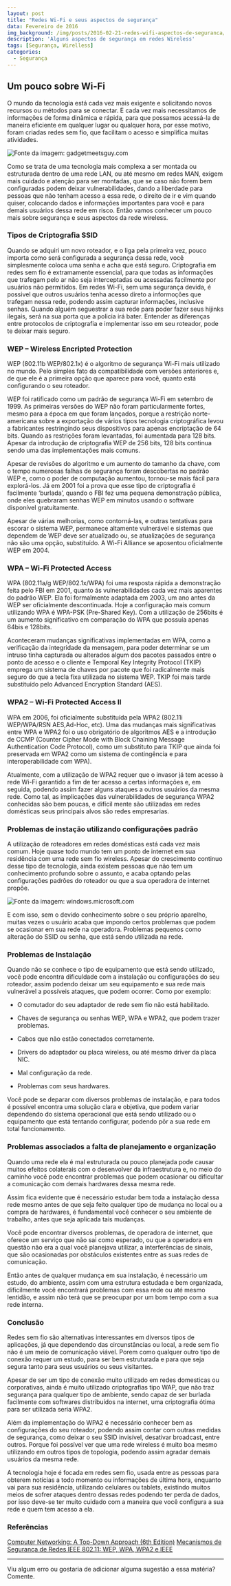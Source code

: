 ```yaml
---
layout: post
title: "Redes Wi-Fi e seus aspectos de segurança"
data: Fevereiro de 2016
img_background: /img/posts/2016-02-21-redes-wifi-aspectos-de-seguranca/Essential-Guide.png
description: 'Alguns aspectos de segurança em redes Wireless'
tags: [Segurança, Wirelless]
categories: 
  - Segurança
---
```


## Um pouco sobre Wi-Fi

O mundo da tecnologia está cada vez mais exigente e solicitando novos recursos ou métodos para se conectar. E cada vez mais necessitamos de informações de forma dinâmica e rápida, para que possamos acessá-la de maneira eficiente em qualquer lugar ou qualquer hora, por esse motivo, foram criadas redes sem fio, que facilitam o acesso e simplifica muitas atividades.

![Fonte da imagem: gadgetmeetsguy.com](/img/posts/2016-02-21-redes-wifi-aspectos-de-seguranca/redes01.jpg)

Como se trata de uma tecnologia mais complexa a ser montada ou estruturada dentro de uma rede LAN, ou até mesmo em redes MAN, exigem mais cuidado e atenção para ser montadas, que se caso não forem bem configuradas podem deixar vulnerabilidades, dando a liberdade para pessoas que não tenham acesso a essa rede, o direito de ir e vim quando quiser, colocando dados e informações importantes para você e para demais usuários dessa rede em risco. Então vamos conhecer um pouco mais sobre segurança e seus aspectos da rede wireless.


### Tipos de Criptografia SSID


Quando se adquiri um novo roteador, e o liga pela primeira vez, pouco importa como será configurada a segurança dessa rede, você simplesmente coloca uma senha e acha que está seguro. Criptografia em redes sem fio é extramamente essencial, para que todas as informações que trafegam pelo ar não seja interceptadas ou acessadas facilmente por usuários não permitidos. Em redes Wi-Fi, sem uma segurança devida, é possivel que outros usuários tenha acesso direto a informoções que trafegam nessa rede, podendo assim capturar informações, inclusive senhas. Quando alguém seguestrar a sua rede para poder fazer seus hijinks ilegais, será na sua porta que a policia irá bater. Entender as diferenças entre protocolos de criptografia e implementar isso em seu roteador, pode te deixar mais seguro.

###  WEP – Wireless Encripted Protection


WEP (802.11b WEP/802.1x) é o algoritmo de segurança Wi-Fi mais utilizado no mundo. Pelo simples fato da compatibilidade com versões anteriores e, de que ele é a primeira opção que aparece para você, quanto está configurando o seu roteador.

WEP foi ratificado como um padrão de segurança Wi-Fi em setembro de 1999. As primeiras versões do WEP não foram particularmente fortes, mesmo para a época em que foram lançados, porque a restrição norte-americana sobre a exportação de vários tipos tecnologia criptográfica levou a fabricantes restringindo seus dispositivos para apenas encriptação de 64 bits. Quando as restrições foram levantadas, foi aumentada para 128 bits. Apesar da introdução de criptografia WEP de 256 bits, 128 bits continua sendo uma das implementações mais comuns.

Apesar de revisões do algoritmo e um aumento do tamanho da chave, com o tempo numerosas falhas de segurança foram descobertas no padrão WEP e, como o poder de computação aumentou, tornou-se mais fácil para explorá-los. Já em 2001 foi a prova que esse tipo de criptografia é facilmente ‘burlada’, quando o FBI fez uma pequena demonstração pública, onde eles quebraram senhas WEP em minutos usando o software disponível gratuitamente.

Apesar de várias melhorias, como contorná-las, e outras tentativas para escorar o sistema WEP, permanece altamente vulnerável e sistemas que dependem de WEP deve ser atualizado ou, se atualizações de segurança não são uma opção, substituído. A Wi-Fi Alliance se aposentou oficialmente WEP em 2004.

### WPA – Wi-Fi Protected Access

WPA (802.11a/g WEP/802.1x/WPA) foi uma resposta rápida a demonstração feita pelo FBI em 2001, quanto ás vulnerabilidades cada vez mais aparentes do padrão WEP. Ela foi formalmente adaptada em 2003, um ano antes da WEP ser oficialmente descontinuada. Hoje a configuração mais comum utilizando WPA é WPA-PSK (Pre-Shared Key). Com a utilização de 256bits é um aumento significativo em comparação do WPA que possuía apenas 64bis e 128bits.

Aconteceram mudanças significativas implementadas em WPA, como a verificação da integridade da mensagem, para poder determinar se um intruso tinha capturada ou alterados algum dos pacotes passados entre o ponto de acesso e o cliente e Temporal Key Integrity Protocol (TKIP) emprega um sistema de chaves por pacote que foi radicalmente mais seguro do que a tecla fixa utilizada no sistema WEP. TKIP foi mais tarde substituído pelo Advanced Encryption Standard (AES).

### WPA2 – Wi-Fi Protected Access II

WPA em 2006, foi oficialmente substituída pela WPA2 (802.11i WEP/WPA/RSN AES,Ad-Hoc, etc). Uma das mudanças mais significativas entre WPA e WPA2 foi o uso obrigatório de algoritmos AES e a introdução de CCMP (Counter Cipher Mode with Block Chaining Message Authentication Code Protocol), como um substituto para TKIP que ainda foi preservada em WPA2 como um sistema de contingência e para interoperabilidade com WPA).

Atualmente, com a utilização de WPA2 requer que o invasor já tem acesso à rede Wi-Fi garantido a fim de ter acesso a certas informações e, em seguida, podendo assim fazer alguns ataques a outros usuários da mesma rede. Como tal, as implicações das vulnerabilidades de segurança WPA2 conhecidas são bem poucas, e difícil mente são utilizadas em redes domésticas seus principais alvos são redes empresarias.


### Problemas de instação utilizando configurações padrão


A utilização de roteadores em redes domésticas está cada vez mais comum. Hoje quase todo mundo tem um ponto de internet em sua residência com uma rede sem fio wireless. Apesar do crescimento continuo desse tipo de tecnologia, ainda existem pessoas que não tem um conhecimento profundo sobre o assunto, e acaba optando pelas configurações padrões do roteador ou que a sua operadora de internet propõe.

![Fonte da imagem: windows.microsoft.com](/img/posts/2016-02-21-redes-wifi-aspectos-de-seguranca/redes02.png)

E com isso, sem o devido conhecimento sobre o seu próprio aparelho, muitas vezes o usuário acaba que impondo certos problemas que podem se ocasionar em sua rede na operadora. Problemas pequenos como alteração do SSID ou senha, que está sendo utilizada na rede.  

### Problemas de Instalação


Quando não se conhece o tipo de equipamento que está sendo utilizado, você pode encontra dificuldade com a instalação ou configurações do seu roteador, assim podendo deixar um seu equipamento e sua rede mais vulnerável a possíveis ataques, que podem ocorrer. Como por exemplo:

- O comutador do seu adaptador de rede sem fio não está habilitado.

- Chaves de segurança ou senhas WEP, WPA e WPA2, que podem trazer problemas.

- Cabos que não estão conectados corretamente.

- Drivers do adaptador ou placa wireless, ou até mesmo driver da placa NIC.

- Mal configuração da rede.

- Problemas com seus hardwares.

Você pode se deparar com diversos problemas de instalação, e para todos é possível encontra uma solução clara e objetiva, que podem variar dependendo do sistema operacional que está sendo utilizado ou o equipamento que está tentando configurar, podendo pôr a sua rede em total funcionamento.


### Problemas associados a falta de planejamento e organização


Quando uma rede ela é mal estruturada ou pouco planejada pode causar muitos efeitos colaterais com o desenvolver da infraestrutura e, no meio do caminho você pode encontrar problemas que podem ocasionar ou dificultar a comunicação com demais hardwares dessa mesma rede.

Assim fica evidente que é necessário estudar bem toda a instalação dessa rede mesmo antes de que seja feito qualquer tipo de mudança no local ou a compra de hardwares, é fundamental você conhecer o seu ambiente de trabalho, antes que seja aplicada tais mudanças.

Você pode encontrar diversos problemas, de operadora de internet, que oferece um serviço que não sai como esperado, ou que a operadora em questão não era a qual você planejava utilizar, a interferências de sinais, que são ocasionadas por obstáculos existentes entre as suas redes de comunicação.

Então antes de qualquer mudança em sua instalação, é necessário um estudo, do ambiente, assim com uma estrutura estudada e bem organizada, dificilmente você encontrará problemas com essa rede ou até mesmo lentidão, e assim não terá que se preocupar por um bom tempo com a sua rede interna.

### Conclusão

Redes sem fio são alternativas interessantes em diversos tipos de aplicações, já que dependendo das circunstâncias ou local, a rede sem fio não é um meio de comunicação viável. Porem como qualquer outro tipo de conexão requer um estudo, para ser bem estruturada e para que seja segura tanto para seus usuários ou seus visitantes.  

Apesar de ser um tipo de conexão muito utilizado em redes domesticas ou corporativas, ainda é muito utilizado criptografias tipo WAP, que não traz  segurança para qualquer tipo de ambiente, sendo capaz de ser burlada facilmente com softwares distribuídos na internet, uma criptografia ótima para ser utilizada seria WPA2.

Além da implementação do WPA2 é necessário conhecer bem as configurações do seu roteador, podendo assim contar com outras medidas de segurança, como deixar o seu SSID invisível, desativar broadcast, entre outros. Porque foi possível ver que uma rede wireless é muito boa mesmo utilizando em outros tipos de topologia, podendo assim agradar demais usuários da mesma rede.  

A tecnologia hoje é focada em redes sem fio, usada entre as pessoas para obterem notícias a todo momento ou informações de última hora, enquanto vai para sua residência, utilizando celulares ou tablets, existindo muitos meios de sofrer ataques dentro dessas redes podendo ter perda de dados, por isso deve-se ter muito cuidado com a maneira que você configura a sua rede e quem tem acesso a ela.

### Referências

[Computer Networking: A Top-Down Approach (6th Edition)](http://www.amazon.com/Computer-Networks-Edition-Andrew-Tanenbaum/dp/0132126958)
[Mecanismos de Segurança de Redes IEEE 802.11: WEP, WPA, WPA2 e IEEE](http://homes.dcc.ufba.br/~joaotj/OUTROS/Pdf_italo/UFPEAGL.pdf)

-----
Viu algum erro ou gostaria de adicionar alguma sugestão a essa matéria? Comente.
